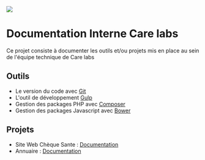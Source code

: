 ![](http://doc.chequesante.com/assets/img/logo.png)

# Documentation Interne Care labs

Ce projet consiste à documenter les outils et/ou projets mis en place au sein de l'équipe technique de Care labs

## Outils ##

- Le version du code avec [Git](git/index.md)
- L'outil de développement [Gulp](gulp/index.md)
- Gestion des packages PHP avec [Composer](composer/index.md)
- Gestion des packages Javascript avec [Bower](bower/index.md)


## Projets ##

- Site Web Chèque Sante : [Documentation](https://github.com/CareLabsSAS/chequesante)
- Annuaire : [Documentation](https://github.com/CareLabsSAS/annuaire)
